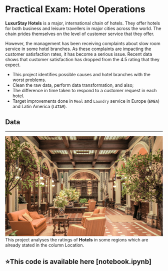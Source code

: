 # Practical Exam: Hotel Operations

**LuxurStay Hotels** is a major, international chain of hotels. They offer hotels for both business and leisure travellers in major cities across the world. The chain prides themselves on the level of customer service that they offer. 

However, the management has been receiving complaints about slow room service in some hotel branches. As these complaints are impacting the customer satisfaction rates, it has become a serious issue. Recent data shows that customer satisfaction has dropped from the 4.5 rating that they expect. 

* This project identifies possible causes and hotel branches with the worst problems. 
* Clean the raw data, perform data transformation, and also;
* The difference in time taken to respond to a customer request in each hotel.
* Target improvements done in `Meal` and `Laundry` service in Europe (`EMEA`) and Latin America (`LATAM`). 

## Data

---

![Hotelz](Hotelz.jpg)
This project analyses the ratings of **Hotels** in some regions which are already stated in the column Location.

## :star:This code is available here [notebook.ipynb]
